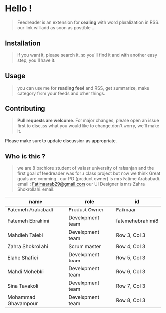 
# Hello !

>Feedreader is an extension for **dealing** with word pluralization in RSS.
our link will add as soon as possible ...

## Installation
>if you want it, please search it, so you'll find it and with another easy step, you'll have it.

## Usage

>you can use me for **reading feed** and RSS, get summarize, make category from your feeds and other things.

## Contributing

>**Pull requests are welcome**. For major changes, please open an issue first
to discuss what you would like to change.don't worry, we'll make it.

Please make sure to update discussion as appropriate.

## Who is this ?


>we are 8 bachlore student of valiasr university of rafsanjan and the first goal of feedreader was for a class project but now we think Great goals are comming .
our PO (product owner) is mrs Fatime Arababadi.
email : Fatimaarab29@gmail.com
our UI Designer is mrs Zahra Shokrollahi.
email:


| name | role | id |
| -------- | -------- | -------- |
| Fatemeh Arababadi |Product Owner| Fatimaar |
| Fatemeh Ebrahimi |Development team| fatemehebrahimi8 |
| Mahdieh Talebi | Development team| Row 3, Col 3 |
| Zahra Shokrollahi | Scrum master | Row 4, Col 3 |
| Elahe Shafiei | Development team | Row 5, Col 3 |
| Mahdi Mohebbi | Development team| Row 6, Col 3 |
| Sina Tavakoli | Development team| Row 7, Col 3 |
| Mohammad Ghavampour | Development team | Row 8, Col 3 |
